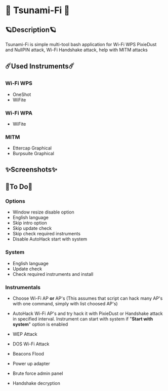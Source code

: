 # 🌌 Tsunami-Fi 🌌
## 🪐Description🪐
Tsunami-Fi is simple multi-tool bash application for Wi-Fi WPS PixieDust and NullPIN attack, Wi-Fi Handshake attack, help with MITM attacks

## ☄️Used Instruments☄️
### Wi-Fi WPS
- OneShot
- WiFite

### Wi-Fi WPA
- WiFite

### MITM 
- Ettercap Graphical
- Burpsuite Graphical

## ✨Screenshots✨

## 💫To Do💫
### Options
- Window resize disable option
- English language
- Skip intro option
- Skip update check
- Skip check required instruments
- Disable AutoHack start with system

### System
- English language
- Update check
- Check required instruments and install

### Instrumentals
- Choose Wi-Fi AP **or** AP's (This assumes that script can hack many AP's with one command, simply with list choosed AP's)

- AutoHack Wi-Fi AP's and try hack it with PixieDust or Handshake attack in specified interval. Instrument can start with system if "**Start with system**" option is enabled

- WEP Attack
- DOS Wi-Fi Attack
- Beacons Flood
- Power up adapter
- Brute force admin panel
- Handshake decryption
